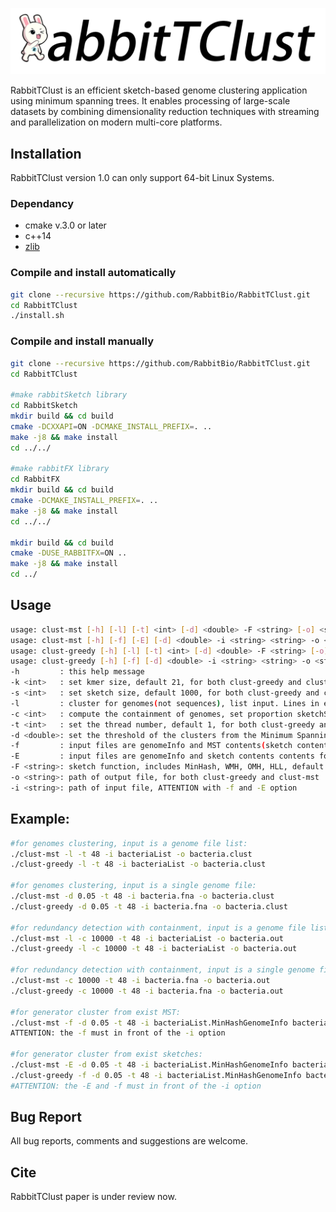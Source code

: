 ![RabbitTClust](rabbittclust.png)

RabbitTClust is an efficient sketch-based genome clustering application 
using minimum spanning trees. It enables processing of large-scale 
datasets by combining dimensionality reduction techniques with streaming 
and parallelization on modern multi-core platforms. 

## Installation
RabbitTClust version 1.0 can only support 64-bit Linux Systems.

### Dependancy
* cmake v.3.0 or later
* c++14
* [zlib](https://zlib.net/)

### Compile and install automatically
```bash
git clone --recursive https://github.com/RabbitBio/RabbitTClust.git
cd RabbitTClust
./install.sh

```

### Compile and install manually 
```bash
git clone --recursive https://github.com/RabbitBio/RabbitTClust.git
cd RabbitTClust

#make rabbitSketch library
cd RabbitSketch
mkdir build && cd build 
cmake -DCXXAPI=ON -DCMAKE_INSTALL_PREFIX=. ..
make -j8 && make install
cd ../../

#make rabbitFX library
cd RabbitFX
mkdir build && cd build
cmake -DCMAKE_INSTALL_PREFIX=. ..
make -j8 && make install
cd ../../

mkdir build && cd build
cmake -DUSE_RABBITFX=ON ..
make -j8 && make install
cd ../

```

## Usage
```bash
usage: clust-mst [-h] [-l] [-t] <int> [-d] <double> -F <string> [-o] <string> -i <string>
usage: clust-mst [-h] [-f] [-E] [-d] <double> -i <string> <string> -o <string>
usage: clust-greedy [-h] [-l] [-t] <int> [-d] <double> -F <string> [-o] <string> -i <string>
usage: clust-greedy [-h] [-f] [-d] <double> -i <string> <string> -o <string>
-h         : this help message
-k <int>   : set kmer size, default 21, for both clust-greedy and clust-mst
-s <int>   : set sketch size, default 1000, for both clust-greedy and clust-mst
-l         : cluster for genomes(not sequences), list input. Lines in each <input> specify paths to genome files, one per line. for both clust-greedy and clust-mst
-c <int>   : compute the containment of genomes, set proportion sketchSize = genomeSize/compress, ATTENTION with MinHash function, for both clust-greedy and clust-mst
-t <int>   : set the thread number, default 1, for both clust-greedy and clust-mst
-d <double>: set the threshold of the clusters from the Minimum Spanning Tree and greedy cluster threshold, default 0.05(0.01) for clust-mst(clust-greedy)
-f         : input files are genomeInfo and MST contents(sketch contents) for clust-mst(clust-greedy)
-E         : input files are genomeInfo and sketch contents contents for clust-mst
-F <string>: sketch function, includes MinHash, WMH, OMH, HLL, default MinHash, for both clust-greedy and clust-mst
-o <string>: path of output file, for both clust-greedy and clust-mst
-i <string>: path of input file, ATTENTION with -f and -E option

```

## Example:
```bash
#for genomes clustering, input is a genome file list:
./clust-mst -l -t 48 -i bacteriaList -o bacteria.clust
./clust-greedy -l -t 48 -i bacteriaList -o bacteria.clust

#for genomes clustering, input is a single genome file:
./clust-mst -d 0.05 -t 48 -i bacteria.fna -o bacteria.clust
./clust-greedy -d 0.05 -t 48 -i bacteria.fna -o bacteria.clust

#for redundancy detection with containment, input is a genome file list:
./clust-mst -l -c 10000 -t 48 -i bacteriaList -o bacteria.out
./clust-greedy -l -c 10000 -t 48 -i bacteriaList -o bacteria.out

#for redundancy detection with containment, input is a single genome file:
./clust-mst -c 10000 -t 48 -i bacteria.fna -o bacteria.out
./clust-greedy -c 10000 -t 48 -i bacteria.fna -o bacteria.out

#for generator cluster from exist MST:
./clust-mst -f -d 0.05 -t 48 -i bacteriaList.MinHashGenomeInfo bacteriaList.MinHashMSTInfo -o bacteria.clust
ATTENTION: the -f must in front of the -i option

#for generator cluster from exist sketches:
./clust-mst -E -d 0.05 -t 48 -i bacteriaList.MinHashGenomeInfo bacteriaList.MinHashSketchInfo -o bacteria.clust
./clust-greedy -f -d 0.05 -t 48 -i bacteriaList.MinHashGenomeInfo bacteriaList.MinHashSketchInfo -o bacteria.clust
#ATTENTION: the -E and -f must in front of the -i option

```

## Bug Report
All bug reports, comments and suggestions are welcome.

## Cite
RabbitTClust paper is under review now.
